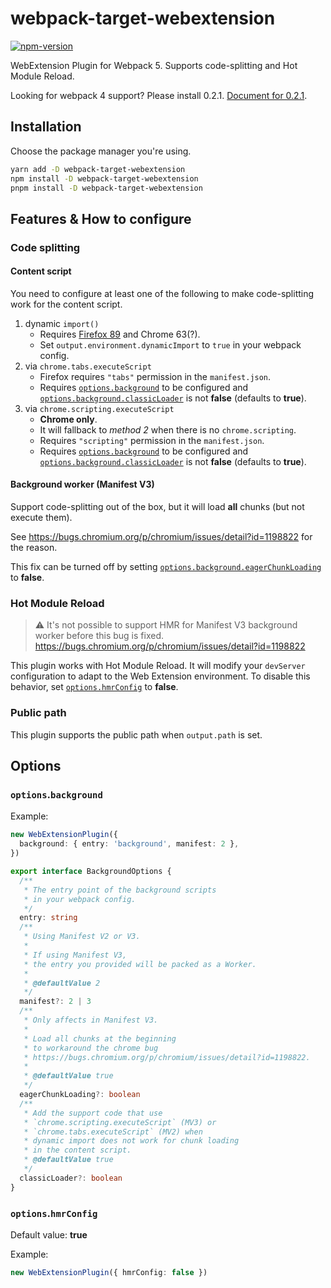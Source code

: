 # webpack-target-webextension

[![npm-version](https://img.shields.io/npm/v/webpack-target-webextension.svg)](https://www.npmjs.com/package/webpack-target-webextension)

WebExtension Plugin for Webpack 5. Supports code-splitting and Hot Module Reload.

Looking for webpack 4 support? Please install 0.2.1. [Document for 0.2.1](https://github.com/awesome-webextension/webpack-target-webextension/tree/a738d2ce96795cd032eb0ad3d6b6be74376550db).

## Installation

Choose the package manager you're using.

```bash
yarn add -D webpack-target-webextension
npm install -D webpack-target-webextension
pnpm install -D webpack-target-webextension
```

## Features & How to configure

### Code splitting

#### Content script

You need to configure at least one of the following
to make code-splitting work for the content script.

1. dynamic `import()`
   - Requires [Firefox 89](https://bugzilla.mozilla.org/show_bug.cgi?id=1536094) and
     Chrome 63(?).
   - Set `output.environment.dynamicImport` to `true` in your webpack config.
2. via `chrome.tabs.executeScript`
   - Firefox requires `"tabs"` permission in the `manifest.json`.
   - Requires [`options.background`](#options-background) to be configured
     and [`options.background.classicLoader`](#options-background) is not **false** (defaults to **true**).
3. via `chrome.scripting.executeScript`
   - **Chrome only**.
   - It will fallback to _method 2_ when there is no `chrome.scripting`.
   - Requires `"scripting"` permission in the `manifest.json`.
   - Requires [`options.background`](#options-background) to be configured
     and [`options.background.classicLoader`](#options-background) is not **false** (defaults to **true**).


#### Background worker (Manifest V3)

Support code-splitting out of the box,
but it will load **all** chunks (but not execute them).

See https://bugs.chromium.org/p/chromium/issues/detail?id=1198822 for the reason.

This fix can be turned off by setting
[`options.background.eagerChunkLoading`](#options-background) to **false**.

### Hot Module Reload

> ⚠ It's not possible to support HMR for Manifest V3 background worker before
> this bug is fixed. https://bugs.chromium.org/p/chromium/issues/detail?id=1198822

This plugin works with Hot Module Reload.
It will modify your `devServer` configuration to adapt to the Web Extension environment.
To disable this behavior, set [`options.hmrConfig`](#options-hmrConfig) to **false**.

### Public path

This plugin supports the public path when `output.path` is set.

## <a id="options"></a>Options

### <a id="options-background"></a>`options`.`background`

Example:

```ts
new WebExtensionPlugin({
  background: { entry: 'background', manifest: 2 },
})
```

```ts
export interface BackgroundOptions {
  /**
   * The entry point of the background scripts
   * in your webpack config.
   */
  entry: string
  /**
   * Using Manifest V2 or V3.
   *
   * If using Manifest V3,
   * the entry you provided will be packed as a Worker.
   *
   * @defaultValue 2
   */
  manifest?: 2 | 3
  /**
   * Only affects in Manifest V3.
   *
   * Load all chunks at the beginning
   * to workaround the chrome bug
   * https://bugs.chromium.org/p/chromium/issues/detail?id=1198822.
   *
   * @defaultValue true
   */
  eagerChunkLoading?: boolean
  /**
   * Add the support code that use
   * `chrome.scripting.executeScript` (MV3) or
   * `chrome.tabs.executeScript` (MV2) when
   * dynamic import does not work for chunk loading
   * in the content script.
   * @defaultValue true
   */
  classicLoader?: boolean
}
```

### <a id="options-hmrConfig"></a>`options`.`hmrConfig`

Default value: **true**

Example:

```ts
new WebExtensionPlugin({ hmrConfig: false })
```
